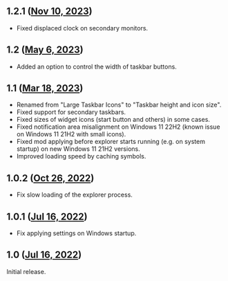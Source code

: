 ## 1.2.1 ([Nov 10, 2023](https://github.com/ramensoftware/windhawk-mods/blob/d28ad7f818078e99a4ccc492486bfcf534bf016e/mods/taskbar-icon-size.wh.cpp))

* Fixed displaced clock on secondary monitors.
## 1.2 ([May 6, 2023](https://github.com/ramensoftware/windhawk-mods/blob/3c6652f30f4745c6ab50521fb879edd22ed2aba2/mods/taskbar-icon-size.wh.cpp))

* Added an option to control the width of taskbar buttons.
## 1.1 ([Mar 18, 2023](https://github.com/ramensoftware/windhawk-mods/blob/a4f9caa90467d6d6f733dafc41ec9d078b6091cb/mods/taskbar-icon-size.wh.cpp))

* Renamed from "Large Taskbar Icons" to "Taskbar height and icon size".
* Fixed support for secondary taskbars.
* Fixed sizes of widget icons (start button and others) in some cases.
* Fixed notification area misalignment on Windows 11 22H2 (known issue on Windows 11 21H2 with small icons).
* Fixed mod applying before explorer starts running (e.g. on system startup) on new Windows 11 21H2 versions.
* Improved loading speed by caching symbols.
## 1.0.2 ([Oct 26, 2022](https://github.com/ramensoftware/windhawk-mods/blob/63a96e571a9ba6b6046b53a95c1ad52a22a0b9ef/mods/taskbar-icon-size.wh.cpp))

* Fix slow loading of the explorer process.

## 1.0.1 ([Jul 16, 2022](https://github.com/ramensoftware/windhawk-mods/blob/48e7136058f779e6e377fd36d37111d13599ea01/mods/taskbar-icon-size.wh.cpp))

* Fix applying settings on Windows startup.

## 1.0 ([Jul 16, 2022](https://github.com/ramensoftware/windhawk-mods/blob/af745c3a60a4837818ddbcec7de5cbdf8ecfd0bf/mods/taskbar-icon-size.wh.cpp))

Initial release.
